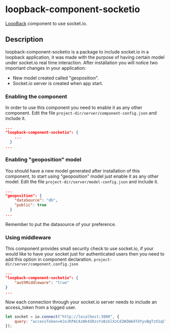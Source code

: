 # loopback-component-socketio
[LoopBack](http://loopback.io) component to use socket.io.

## Description
loopback-component-socketio is a package to include socket.io in a loopback application, it was made with the purpose of
having certain model under socket.io real time interaction.
After installation you will notice two important changes in your application:
* New model created called "geoposition".
* Socket.io server is created when app start.

### Enabling the component
In order to use this component you need to enable it as any other component. Edit the file
``` project-dir/server/component-config.json ``` and include it.
```json
...
"loopback-component-socketio": {
    ...
  }
...
```

### Enabling "geoposition" model
You should have a new model generated after installation of this component, to start using "geoposition" model just enable it
as any other model. Edit the file ``` project-dir/server/model-config.json ``` and include it.
```json
...
"geoposition": {
    "dataSource": "db",
    "public": true
  }
...
```
Remember to put the datasource of your preference.

### Using middleware
This component provides small security check to use socket.io, if your would like to have your socket just for authenticated
users then you need to add this option in component declaration. ``` project-dir/server/component.config.json ```
```json
...
"loopback-component-socketio": {
    "authMiddleware": "true"
}
...
```
Now each connection through your socket.io server needs to include an access_token from a logged user.
```js
let socket = io.connect("http://localhost:3000", {
    query: "accessToken=HJoJKPACAzWk4SRzsYsBzklXzCd2WIWA4TdYyvBgTzO1qCTtIajugh0D44D8lCx4"
});
```


